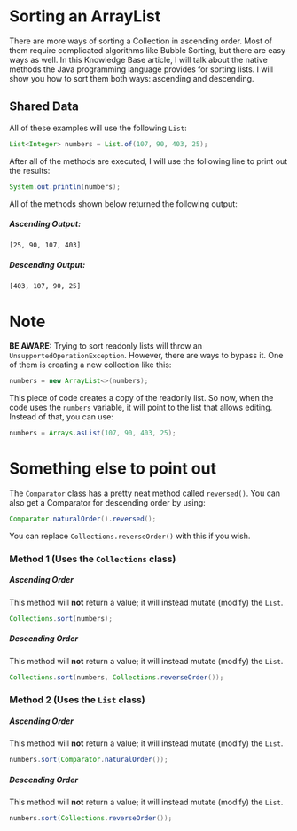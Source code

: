 # Sorting an ArrayList

There are more ways of sorting a Collection in ascending order. Most of them require complicated algorithms like Bubble Sorting, but there are easy ways as well. In this Knowledge Base article, I will talk about the native methods the Java programming language provides for sorting lists. I will show you how to sort them both ways: ascending and descending.

## Shared Data
All of these examples will use the following ``List``:
```java
List<Integer> numbers = List.of(107, 90, 403, 25);
```
After all of the methods are executed, I will use the following line to print out the results:
```java
System.out.println(numbers);
```
All of the methods shown below returned the following output:
##### Ascending Output:
```
[25, 90, 107, 403]
```
##### Descending Output:
```
[403, 107, 90, 25]
```

# Note
**BE AWARE:** Trying to sort readonly lists will throw an ``UnsupportedOperationException``. However, there are ways to bypass it. One of them is creating a new collection like this:
```java
numbers = new ArrayList<>(numbers);
```
This piece of code creates a copy of the readonly list. So now, when the code uses the ``numbers`` variable, it will point to the list that allows editing. Instead of that, you can use:
```java
numbers = Arrays.asList(107, 90, 403, 25);
```

# Something else to point out
The ``Comparator`` class has a pretty neat method called ``reversed()``. You can also get a Comparator for descending order by using:
```java
Comparator.naturalOrder().reversed();
```
You can replace ``Collections.reverseOrder()`` with this if you wish.

### Method 1 (Uses the ``Collections`` class)
##### Ascending Order
This method will **not** return a value; it will instead mutate (modify) the ``List``. 
```java
Collections.sort(numbers);
```
##### Descending Order
This method will **not** return a value; it will instead mutate (modify) the ``List``.
```java
Collections.sort(numbers, Collections.reverseOrder());
```

### Method 2 (Uses the ``List`` class)
##### Ascending Order
This method will **not** return a value; it will instead mutate (modify) the ``List``.
```java
numbers.sort(Comparator.naturalOrder());
```
##### Descending Order
This method will **not** return a value; it will instead mutate (modify) the ``List``.
```java
numbers.sort(Collections.reverseOrder());
```
